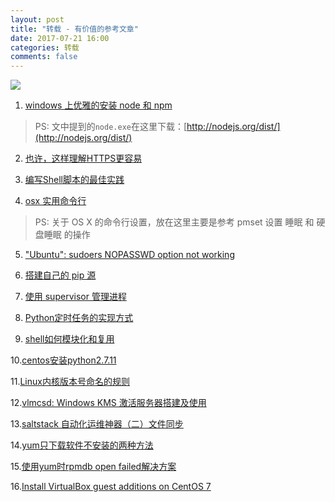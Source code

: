 ```yaml
---
layout: post
title: "转载 - 有价值的参考文章"
date: 2017-07-21 16:00
categories: 转载
comments: false
---
```


![](https://timgsa.baidu.com/timg?image&quality=80&size=b9999_10000&sec=1503376848662&di=f1832eeac5f4d1f66919efb47a5a229f&imgtype=0&src=http%3A%2F%2Fpic.58pic.com%2F58pic%2F14%2F83%2F48%2F80V58PICtps_1024.jpg)

1. [windows 上优雅的安装 node 和 npm](http://imweb.io/topic/57289aa78a0819f17b7d9d5e)
>PS: 文中提到的`node.exe`在这里下载：[http://nodejs.org/dist/](http://nodejs.org/dist/)

2. [也许，这样理解HTTPS更容易](http://kb.cnblogs.com/page/563885/)

3. [编写Shell脚本的最佳实践](http://kb.cnblogs.com/page/574767/)

4. [osx 实用命令行](http://blog.topspeedsnail.com/archives/84)
>PS: 关于 OS X 的命令行设置，放在这里主要是参考 pmset 设置 睡眠 和 硬盘睡眠 的操作

5. ["Ubuntu": sudoers NOPASSWD option not working](https://techglimpse.com/ubuntu-sudoers-nopasswd-option-not-working/)

6. [搭建自己的 pip 源](http://liuliqiang.info/post/build-your-own-pip-source/)

7. [使用 supervisor 管理进程](http://liyangliang.me/posts/2015/06/using-supervisor/)

8. [Python定时任务的实现方式](https://lz5z.com/Python%E5%AE%9A%E6%97%B6%E4%BB%BB%E5%8A%A1%E7%9A%84%E5%AE%9E%E7%8E%B0%E6%96%B9%E5%BC%8F/)

9. [shell如何模块化和复用](http://arganzheng.iteye.com/blog/1174470)

10.[centos安装python2.7.11](http://blog.csdn.net/feifeilyj/article/details/52235987)

11.[Linux内核版本号命名的规则](http://loris-jand.iteye.com/blog/976121)

12.[vlmcsd: Windows KMS 激活服务器搭建及使用](https://liyuans.com/archives/vlmcsd.html)

13.[saltstack 自动化运维神器（二）文件同步](http://conny.blog.51cto.com/3367680/1611542)

14.[yum只下载软件不安装的两种方法](http://cyhow.blog.51cto.com/892355/1307053)

15.[使用yum时rpmdb open failed解决方案](http://blog.sina.com.cn/s/blog_6fb8aaeb0101aegn.html)

16.[Install VirtualBox guest additions on CentOS 7](https://www.megajason.com/2017/06/10/install-virtualbox-guest-additions-on-centos-7/)
